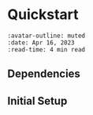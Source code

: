 # Quickstart

```{article-info}
:avatar-outline: muted
:date: Apr 16, 2023
:read-time: 4 min read
```

## Dependencies

## Initial Setup
